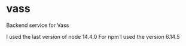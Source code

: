 # vass
Backend service for Vass

I used the last version of node 14.4.0
For npm I used the version 6.14.5